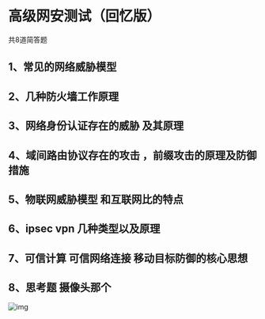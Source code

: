 #  高级网安测试（回忆版）



共8道简答题



## 1、常见的网络威胁模型



## 2、几种防火墙工作原理



## 3、网络身份认证存在的威胁 及其原理



## 4、域间路由协议存在的攻击 ，前缀攻击的原理及防御措施



## 5、物联网威胁模型 和互联网比的特点



## 6、ipsec vpn 几种类型以及原理



## 7、可信计算 可信网络连接 移动目标防御的核心思想



## 8、思考题 摄像头那个

![img](https://picgo-upload.oss-cn-hangzhou.aliyuncs.com/oWNm5ctOybeYn1n6.png!thumbnail)
